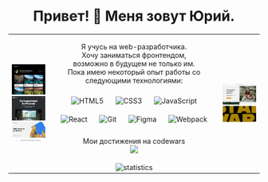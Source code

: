 <h1 align="center"> Привет! 👋  Меня зовут Юрий.</h1>

<table align="center" width="100%" height="500">
  <tr>
    <td width="16%">
      <div>
        <img src="assets/mesto.jpg">
        <img src="assets/russian-travel.jpg">
        <img src="assets/how-to-learn.gif">
      </div>
    </td>
    <td width="68%">
      <p align="center">
Я учусь на web-разработчика.<br>
Хочу заниматься фронтендом,<br> возможно в будущем не только им.<br>
Пока имею некоторый опыт работы со следующими технологиями:
</p>
      <div align="center">  
        <img style="margin: 10px" src="https://profilinator.rishav.dev/skills-assets/html5-original-wordmark.svg" alt="HTML5" height="50" />  
        <img style="margin: 10px" src="https://profilinator.rishav.dev/skills-assets/css3-original-wordmark.svg" alt="CSS3" height="50" />  
        <img style="margin: 10px" src="https://profilinator.rishav.dev/skills-assets/javascript-original.svg" alt="JavaScript" height="50" />  
        <img style="margin: 10px" src="https://profilinator.rishav.dev/skills-assets/react-original-wordmark.svg" alt="React" height="50" />  
        <img style="margin: 10px" src="https://profilinator.rishav.dev/skills-assets/git-scm-icon.svg" alt="Git" height="50" />  
        <img style="margin: 10px" src="https://profilinator.rishav.dev/skills-assets/figma-icon.svg" alt="Figma" height="50" />  
        <img style="margin: 10px" src="https://profilinator.rishav.dev/skills-assets/webpack-original.svg" alt="Webpack" height="50" />  
        </div>  
        <br/>
        <div align="center">
Мои достижения на codewars<br>
          <img src="https://www.codewars.com/users/yamonsky/badges/small" style="top: 30px"/>
        </div>  
        <br/>
        <div align="center">
          <img src="https://github-readme-stats.vercel.app/api?username=YuryAmonsky" alt="statistics" />
        </div>
    </td>
    <td width="16%">
      <div>
        <img src="assets/giftstore.jpg">
        <img src="assets/starwars-intro.gif">  
      </div>
    </td>  
 <tr>    
</table>  
